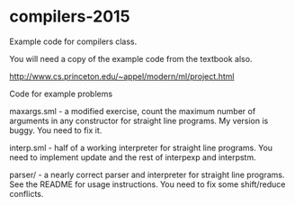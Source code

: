 # compilers-2015
Example code for compilers class.

You will need a copy of the example code from the textbook also.

http://www.cs.princeton.edu/~appel/modern/ml/project.html

Code for example problems

 maxargs.sml - a modified exercise, count the maximum number of
 arguments in any constructor for straight line programs. My version
 is buggy. You need to fix it.

 interp.sml - half of a working interpreter for straight line
 programs. You need to implement update and the rest of interpexp and
 interpstm.

 parser/ - a nearly correct parser and interpreter for straight line programs.
 See the README for usage instructions. You need to fix some shift/reduce
 conflicts.
 
